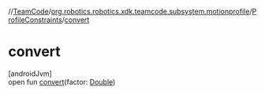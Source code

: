 //[TeamCode](../../../index.md)/[org.robotics.robotics.xdk.teamcode.subsystem.motionprofile](../index.md)/[ProfileConstraints](index.md)/[convert](convert.md)

# convert

[androidJvm]\
open fun [convert](convert.md)(factor: [Double](https://kotlinlang.org/api/latest/jvm/stdlib/kotlin/-double/index.html))
